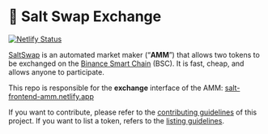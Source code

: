 # 🧂 Salt Swap Exchange

[![Netlify Status](https://api.netlify.com/api/v1/badges/9471ad20-f6f3-47f5-ac46-ff9b16c55b8b/deploy-status)](https://app.netlify.com/sites/salt-frontend-amm/deploys)

[SaltSwap](https://salt-frontend-farms.netlify.app/) is an automated market maker (“**AMM**”) that allows two tokens to be exchanged on the [Binance Smart Chain](https://www.binance.org/en/smartChain) (BSC). It is fast, cheap, and allows anyone to participate.

This repo is responsible for the **exchange** interface of the AMM: [salt-frontend-amm.netlify.app](https://salt-frontend-amm.netlify.app)

If you want to contribute, please refer to the [contributing guidelines](./CONTRIBUTING.md) of this project.
If you want to list a token, refers to the [listing guidelines](./listing.md).
